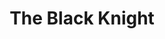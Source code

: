---
layout: production
title: The Black Knight
dates: February 19, 2017
location: Stage 773, Chicago
synopsis: A love story between a Jewish spy and SS Captain of the Intelligence Division set in Prague during the height of the Nazi occupation during World War II. This world premiere play by Angeli Primlani was performed as a staged reading.
director: Angeli Primlani

director_bio_url: http://accidentalshakespeare.com/about/company/angeli_primlani

cast:
  - actor: Chris Aruffo
    role: Radio Announcer
    actor_bio_url: http://accidentalshakespeare.com/about/company/chris_aruffo
  - actor: Taylor Galloway
    role: Henza, and others
    actor_bio_url: http://accidentalshakespeare.com/about/company/taylor_galloway
  - actor: Gary Henderson
    role: Albrecht
  - actor: Robert Kaercher
    role: Forrester
    actor_bio_url: http://accidentalshakespeare.com/about/company/robert_kaercher
  - actor: Julia Kessler
    role: Kathi
    actor_bio_url: http://accidentalshakespeare.com/about/company/julia_kessler
---